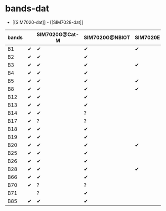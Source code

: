 
# bands-dat


- [[SIM7020-dat]] - [[SIM7028-dat]]

| bands |     | SIM7020G@Cat-M | SIM7020G@NBIOT | SIM7020E | SIM7020C |
| ----- | --- | -------------- | -------------- | -------- | -------- |
| B1    | ✔   | ✔              | ✔              | ✔        | ✔        |
| B2    | ✔   | ✔              | ✔              |          |          |
| B3    | ✔   | ✔              | ✔              | ✔        | ✔        |
| B4    | ✔   | ✔              | ✔              |          |          |
| B5    | ✔   | ✔              | ✔              | ✔        | ✔        |
| B8    | ✔   | ✔              | ✔              | ✔        | ✔        |
| B12   | ✔   | ✔              | ✔              |          |          |
| B13   | ✔   | ✔              | ✔              |          |          |
| B14   | ✔   | ✔              | ?              |          |          |
| B17   | ✔   | ?              | ?              |          |          |
| B18   | ✔   | ✔              | ✔              |          |          |
| B19   | ✔   | ✔              | ✔              |          |          |
| B20   | ✔   | ✔              | ✔              | ✔        |          |
| B25   | ✔   | ✔              | ✔              |          |          |
| B26   | ✔   | ✔              | ✔              |          |          |
| B28   | ✔   | ✔              | ✔              | ✔        |          |
| B66   | ✔   | ✔              | ✔              |          |          |
| B70   | ✔   | ?              | ?              |          |          |
| B71   |     | ?              | ✔              |          |          |
| B85   | ✔   | ✔              | ✔              |          |          |